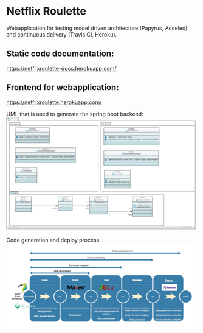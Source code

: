 # Netflix Roulette
Webapplication for testing model driven architecture (Papyrus, Acceleo) and continuous delivery (Travis CI, Heroku). 

## Static code documentation: 
https://netflixroulette-docs.herokuapp.com/

## Frontend for webapplication: 
https://netflixroulette.herokuapp.com/


UML that is used to generate the spring boot backend: 
![UML](https://github.com/Kevinpetschulat/NetflixRoulette/blob/master/vendor/uml.jpg)

Code generation and deploy process: 
![Deploy process](https://github.com/Kevinpetschulat/NetflixRoulette/blob/master/vendor/DeploymentProcess.jpg)
